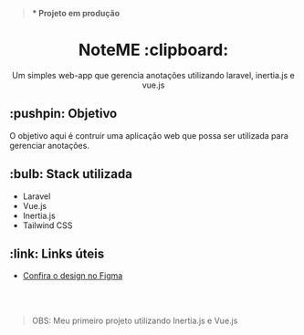 >**\* Projeto em produção**

<h1 align="center">NoteME :clipboard:</h1>
<p align="center">Um simples web-app que gerencia anotações utilizando laravel, inertia.js e vue.js</p>

<h2>:pushpin: Objetivo</h2>
<p>O objetivo aqui é contruir uma aplicação web que possa ser utilizada para gerenciar anotações.</p>

<h2>:bulb: Stack utilizada</h2>

<ul>
  <li>Laravel</li>
  <li>Vue.js</li>
  <li>Inertia.js</li>
  <li>Tailwind CSS</li>
</ul>

<h2>:link: Links úteis</h2>
<ul>
  <li>
      <a href="https://www.figma.com/file/ox0PvWBfuqMzqiOf4oEJvL/NoteME?node-id=0%3A1">Confira o design no Figma</a>
  </li>
</ul>

<br/><br/> <!-- ¯\_(ツ)_/¯ !-->

> OBS: Meu primeiro projeto utilizando Inertia.js e Vue.js
